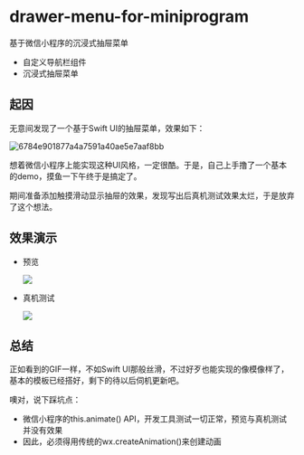# drawer-menu-for-miniprogram
基于微信小程序的沉浸式抽屉菜单

* 自定义导航栏组件
* 沉浸式抽屉菜单

## 起因

无意间发现了一个基于Swift UI的抽屉菜单，效果如下：

![6784e901877a4a7591a40ae5e7aaf8bb](https://typora-licodeao.oss-cn-guangzhou.aliyuncs.com/typoraImg/6784e901877a4a7591a40ae5e7aaf8bb.gif)

想着微信小程序上能实现这种UI风格，一定很酷。于是，自己上手撸了一个基本的demo，摸鱼一下午终于是搞定了。

期间准备添加触摸滑动显示抽屉的效果，发现写出后真机测试效果太烂，于是放弃了这个想法。

## 效果演示

* 预览

  ![](../drawer-menu/5todl-s3m3q.gif)

* 真机测试

  ![](../drawer-menu/90o06-nlned.gif)

## 总结

正如看到的GIF一样，不如Swift UI那般丝滑，不过好歹也能实现的像模像样了，基本的模板已经搭好，剩下的待以后伺机更新吧。

噢对，说下踩坑点：

* 微信小程序的this.animate() API，开发工具测试一切正常，预览与真机测试并没有效果
* 因此，必须得用传统的wx.createAnimation()来创建动画
